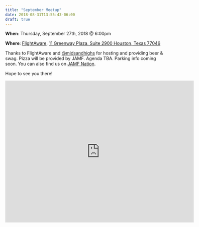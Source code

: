 ```yaml
---
title: "September Meetup"
date: 2018-08-31T13:55:43-06:00
draft: true
---
```

**When**: Thursday, September 27th, 2018 @ 6:00pm

**Where**: [FlightAware](https://flightaware.com/about/contact/ "FlightAware"), [11 Greenway Plaza, Suite 2900
Houston, Texas 77046](https://goo.gl/maps/XQ3wqBddPUP2)

Thanks to FlightAware and [@midsandhighs](https://twitter.com/midsandhighs) for hosting and providing beer & swag. Pizza will be provided by JAMF. Agenda TBA. Parking info coming soon. You can also find us on [JAMF Nation](https://www.jamf.com/jamf-nation/events/user-groups/228/houston-apple-admins-september-meet-up).

Hope to see you there!

<iframe src="https://www.google.com/maps/embed?pb=!1m18!1m12!1m3!1d3464.5627786225605!2d-95.43767714840423!3d29.732421681908598!2m3!1f0!2f0!3f0!3m2!1i1024!2i768!4f13.1!3m3!1m2!1s0x8640c0fc8da45c6d%3A0x4b65029b4a51d80a!2sFlightAware!5e0!3m2!1sen!2sus!4v1535742733733" width="600" height="450" frameborder="0" style="border:0" allowfullscreen></iframe>
